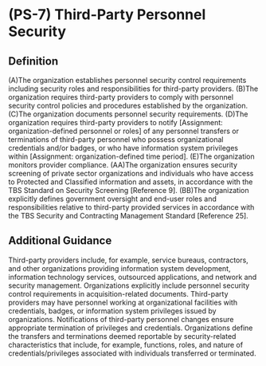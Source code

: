 
# (PS-7) Third-Party Personnel Security

## Definition

(A)The organization establishes personnel security control requirements including security roles and responsibilities for third-party providers.
(B)The organization requires third-party providers to comply with personnel security control policies and procedures established by the organization.
(C)The organization documents personnel security requirements.
(D)The organization requires third-party providers to notify [Assignment: organization-defined personnel or roles] of any personnel transfers or terminations of third-party personnel who possess organizational credentials and/or badges, or who have information system privileges within [Assignment: organization-defined time period].
(E)The organization monitors provider compliance.
(AA)The organization ensures security screening of private sector organizations and individuals who have access to Protected and Classified information and assets, in accordance with the TBS Standard on Security Screening [Reference 9].
(BB)The organization explicitly defines government oversight and end-user roles and responsibilities relative to third-party provided services in accordance with the TBS Security and Contracting Management Standard [Reference 25].

## Additional Guidance

Third-party providers include, for example, service bureaus, contractors, and other organizations providing information system development, information technology services, outsourced applications, and network and security management. Organizations explicitly include personnel security control requirements in acquisition-related documents. Third-party providers may have personnel working at organizational facilities with credentials, badges, or information system privileges issued by organizations. Notifications of third-party personnel changes ensure appropriate termination of privileges and credentials. Organizations define the transfers and terminations deemed reportable by security-related characteristics that include, for example, functions, roles, and nature of credentials/privileges associated with individuals transferred or terminated.
